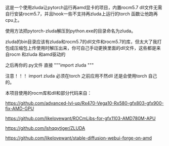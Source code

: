 这是一个使用zluda让pytorch运行再amd显卡的项目，内置rocm5.7 dll文件无需自行安装rocm5.7，并且hook一些不支持再zluda上运行的torch 函数让他跑再cpu上。

使用方法把pytorch-zluda解压到python.exe的目录命名为zluda。

zluda的bin目录应该有zluda和rocm5.7的dll文件和rocm5.7的库，但太大了我打包成压缩包上传使用时解压出来，你可自己手动更换里面的dll文件，这些都是来自rocm 和zluda 和amd驱动的

之后再你的.py文件 直接 """import zluda """ 

注意！！！ import zluda 必须在torch 之前应用不然dll 还是会使用torch 自己的。

本项目使用的rocm库和dll和部分代码来自：

https://github.com/advanced-lvl-up/Rx470-Vega10-Rx580-gfx803-gfx900-fix-AMD-GPU

https://github.com/likelovewant/ROCmLibs-for-gfx1103-AMD780M-APU

https://github.com/lshqqytiger/ZLUDA

https://github.com/likelovewant/stable-diffusion-webui-forge-on-amd
